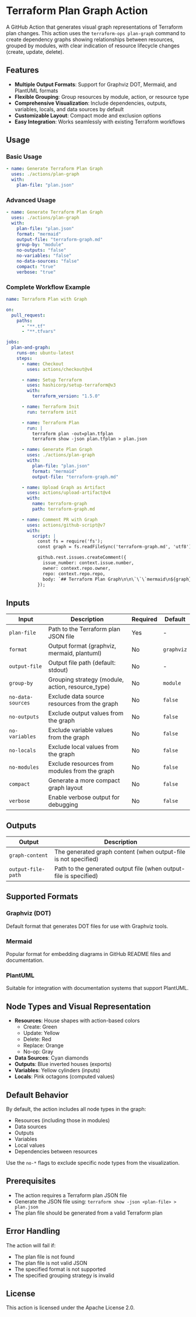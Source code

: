 # Terraform Plan Graph Action

A GitHub Action that generates visual graph representations of Terraform plan changes. This action uses the `terraform-ops plan-graph` command to create dependency graphs showing relationships between resources, grouped by modules, with clear indication of resource lifecycle changes (create, update, delete).

## Features

- **Multiple Output Formats**: Support for Graphviz DOT, Mermaid, and PlantUML formats
- **Flexible Grouping**: Group resources by module, action, or resource type
- **Comprehensive Visualization**: Include dependencies, outputs, variables, locals, and data sources by default
- **Customizable Layout**: Compact mode and exclusion options
- **Easy Integration**: Works seamlessly with existing Terraform workflows

## Usage

### Basic Usage

```yaml
- name: Generate Terraform Plan Graph
  uses: ./actions/plan-graph
  with:
    plan-file: "plan.json"
```

### Advanced Usage

```yaml
- name: Generate Terraform Plan Graph
  uses: ./actions/plan-graph
  with:
    plan-file: "plan.json"
    format: "mermaid"
    output-file: "terraform-graph.md"
    group-by: "module"
    no-outputs: "false"
    no-variables: "false"
    no-data-sources: "false"
    compact: "true"
    verbose: "true"
```

### Complete Workflow Example

```yaml
name: Terraform Plan with Graph

on:
  pull_request:
    paths:
      - "**.tf"
      - "**.tfvars"

jobs:
  plan-and-graph:
    runs-on: ubuntu-latest
    steps:
      - name: Checkout
        uses: actions/checkout@v4

      - name: Setup Terraform
        uses: hashicorp/setup-terraform@v3
        with:
          terraform_version: "1.5.0"

      - name: Terraform Init
        run: terraform init

      - name: Terraform Plan
        run: |
          terraform plan -out=plan.tfplan
          terraform show -json plan.tfplan > plan.json

      - name: Generate Plan Graph
        uses: ./actions/plan-graph
        with:
          plan-file: "plan.json"
          format: "mermaid"
          output-file: "terraform-graph.md"

      - name: Upload Graph as Artifact
        uses: actions/upload-artifact@v4
        with:
          name: terraform-graph
          path: terraform-graph.md

      - name: Comment PR with Graph
        uses: actions/github-script@v7
        with:
          script: |
            const fs = require('fs');
            const graph = fs.readFileSync('terraform-graph.md', 'utf8');

            github.rest.issues.createComment({
              issue_number: context.issue.number,
              owner: context.repo.owner,
              repo: context.repo.repo,
              body: `## Terraform Plan Graph\n\n\`\`\`mermaid\n${graph}\n\`\`\``
            });
```

## Inputs

| Input             | Description                                       | Required | Default    |
| ----------------- | ------------------------------------------------- | -------- | ---------- |
| `plan-file`       | Path to the Terraform plan JSON file              | Yes      | -          |
| `format`          | Output format (graphviz, mermaid, plantuml)       | No       | `graphviz` |
| `output-file`     | Output file path (default: stdout)                | No       | -          |
| `group-by`        | Grouping strategy (module, action, resource_type) | No       | `module`   |
| `no-data-sources` | Exclude data source resources from the graph      | No       | `false`    |
| `no-outputs`      | Exclude output values from the graph              | No       | `false`    |
| `no-variables`    | Exclude variable values from the graph            | No       | `false`    |
| `no-locals`       | Exclude local values from the graph               | No       | `false`    |
| `no-modules`      | Exclude resources from modules from the graph     | No       | `false`    |
| `compact`         | Generate a more compact graph layout              | No       | `false`    |
| `verbose`         | Enable verbose output for debugging               | No       | `false`    |

## Outputs

| Output             | Description                                                       |
| ------------------ | ----------------------------------------------------------------- |
| `graph-content`    | The generated graph content (when output-file is not specified)   |
| `output-file-path` | Path to the generated output file (when output-file is specified) |

## Supported Formats

### Graphviz (DOT)

Default format that generates DOT files for use with Graphviz tools.

### Mermaid

Popular format for embedding diagrams in GitHub README files and documentation.

### PlantUML

Suitable for integration with documentation systems that support PlantUML.

## Node Types and Visual Representation

- **Resources**: House shapes with action-based colors
  - Create: Green
  - Update: Yellow
  - Delete: Red
  - Replace: Orange
  - No-op: Gray
- **Data Sources**: Cyan diamonds
- **Outputs**: Blue inverted houses (exports)
- **Variables**: Yellow cylinders (inputs)
- **Locals**: Pink octagons (computed values)

## Default Behavior

By default, the action includes all node types in the graph:

- Resources (including those in modules)
- Data sources
- Outputs
- Variables
- Local values
- Dependencies between resources

Use the `no-*` flags to exclude specific node types from the visualization.

## Prerequisites

- The action requires a Terraform plan JSON file
- Generate the JSON file using: `terraform show -json <plan-file> > plan.json`
- The plan file should be generated from a valid Terraform plan

## Error Handling

The action will fail if:

- The plan file is not found
- The plan file is not valid JSON
- The specified format is not supported
- The specified grouping strategy is invalid

## License

This action is licensed under the Apache License 2.0.
